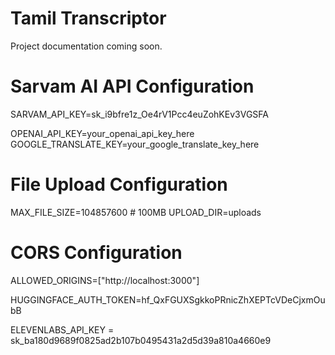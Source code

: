 # Tamil Transcriptor

Project documentation coming soon. 

# Sarvam AI API Configuration
SARVAM_API_KEY=sk_i9bfre1z_Oe4rV1Pcc4euZohKEv3VGSFA

OPENAI_API_KEY=your_openai_api_key_here
GOOGLE_TRANSLATE_KEY=your_google_translate_key_here

# File Upload Configuration
MAX_FILE_SIZE=104857600  # 100MB
UPLOAD_DIR=uploads

# CORS Configuration
ALLOWED_ORIGINS=["http://localhost:3000"]

HUGGINGFACE_AUTH_TOKEN=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

ELEVENLABS_API_KEY = sk_ba180d9689f0825ad2b107b0495431a2d5d39a810a4660e9